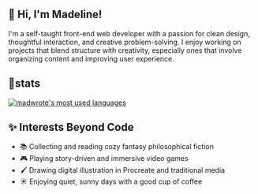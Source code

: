 ## 👋 Hi, I'm Madeline!

I'm a self-taught front-end web developer with a passion for clean design, thoughtful interaction, and creative problem-solving. 
I enjoy working on projects that blend structure with creativity, especially ones that involve organizing content and improving user experience.

## 🌱stats

<!--<a href="https://github.com/knovu/knovu">
  <img align="center" src="https://github-readme-stats.vercel.app/api?username=madwrote&show_icons=true&line_height=27&count_private=true&theme=vue-dark" alt="madwrote's GitHub Stats" />
</a>-->
<a href="https://github.com/knovu/knovu">
  <img align="center" src="https://github-readme-stats.vercel.app/api/top-langs/?username=madwrote&langs_count=3&theme=vue-dark" alt="madwrote's most used languages" />
</a>

<!--![GitHub Trophies](https://github-profile-trophy.vercel.app/?username=your-username&theme=darkhub&no-bg=true)-->

<!--## 🌱 projects im working on-->

## ✨ Interests Beyond Code

- 📚 Collecting and reading cozy fantasy philosophical fiction  
- 🎮 Playing story-driven and immersive video games  
- 🖌️ Drawing digital illustration in Procreate and traditional media
- ☀️ Enjoying quiet, sunny days with a good cup of coffee  

<!---
madwrote/madwrote is a ✨ special ✨ repository because its `README.md` (this file) appears on your GitHub profile.
You can click the Preview link to take a look at your changes.
- 👋 Hi, I’m @madwrote
- 👀 I’m interested in ...
- 🌱 I’m currently learning ...
- 💞️ I’m looking to collaborate on ...
- 📫 How to reach me ...
- 😄 Pronouns: ...
- ⚡ Fun fact: ...
--->
